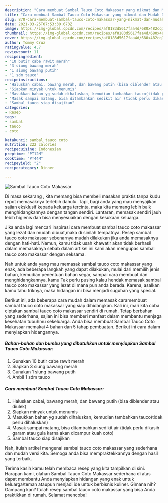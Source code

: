 ```yaml
---
description: "Cara membuat Sambal Tauco Coto Makassar yang nikmat dan Mudah Dibuat"
title: "Cara membuat Sambal Tauco Coto Makassar yang nikmat dan Mudah Dibuat"
slug: 870-cara-membuat-sambal-tauco-coto-makassar-yang-nikmat-dan-mudah-dibuat
date: 2021-03-25T07:53:30.673Z
image: https://img-global.cpcdn.com/recipes/af8183d5617faa4d/680x482cq70/sambal-tauco-coto-makassar-foto-resep-utama.jpg
thumbnail: https://img-global.cpcdn.com/recipes/af8183d5617faa4d/680x482cq70/sambal-tauco-coto-makassar-foto-resep-utama.jpg
cover: https://img-global.cpcdn.com/recipes/af8183d5617faa4d/680x482cq70/sambal-tauco-coto-makassar-foto-resep-utama.jpg
author: Tommy Cruz
ratingvalue: 4.7
reviewcount: 11
recipeingredient:
- "10 butir cabe rawit merah"
- "3 siung bawang merah"
- "1 siung bawang putih"
- "1 sdm tauco"
recipeinstructions:
- "Haluskan cabai, bawang merah, dan bawang putih (bisa diblender atau diulek)"
- "Siapkan minyak untuk menumis"
- "Masukkan bahan yg sudah dihaluskan, kemudian tambahkan tauco(tidak perlu dihaluskan)"
- "Masak sampai matang, bisa ditambahkan sedikit air (tidak perlu dikasih garam atau gula karna akan dicampur kuah coto)"
- "Sambal tauco siap disajikan"
categories:
- Resep
tags:
- sambal
- tauco
- coto

katakunci: sambal tauco coto 
nutrition: 222 calories
recipecuisine: Indonesian
preptime: "PT12M"
cooktime: "PT44M"
recipeyield: "2"
recipecategory: Dinner

---
```



![Sambal Tauco Coto Makassar](https://img-global.cpcdn.com/recipes/af8183d5617faa4d/680x482cq70/sambal-tauco-coto-makassar-foto-resep-utama.jpg)

Di masa  sekarang , kita memang bisa membeli masakan praktis tanpa kudu repot memasaknya terlebih dahulu. Tapi, bagi anda yang mau menyajikan sajian eksklusif kepada keluarga tercinta, maka kita memang lebih baik menghidangkannya dengan tangan sendiri. Lantaran, memasak sendiri jauh lebih higienis dan bisa menyesuaikan dengan kesukaan keluarga.

Jika anda lagi mencari inspirasi cara membuat sambal tauco coto makassar yang lezat dan mudah dibuat,maka di sinilah tempatnya. Resep sambal tauco coto makassar  sebenarnya mudah dilakukan jika anda memasaknya dengan hati-hati. Namun, kamu tidak usah khawatir akan tidak berhasil dalam memasaknya 
sebab dalam artikel ini kami akan mengupas sambal tauco coto makassar dengan seksama.  



Nah untuk anda yang mau memasak sambal tauco coto makassar yang enak, ada beberapa langkah yang dapat dilakukan, mulai dari memilih jenis bahan, kemudian penentuan bahan segar, sampai cara membuat dan menghidangkannya. kamu Tak perlu pusing kalau hendak memasak sambal tauco coto makassar yang lezat di mana pun anda berada. Karena, asalkan kamu  tahu triknya, maka hidangan ini bisa menjadi suguhan yang spesial.

Berikut ini, ada beberapa cara mudah dalam memasak caramembuat sambal tauco coto makassar yang siap dihidangkan. Kali ini, mari kita coba ciptakan sambal tauco coto makassar sendiri di rumah. Tetap berbahan yang sederhana, sajian ini bisa memberi manfaat dalam membantu menjaga kesehatan tubuhmu sekeluarga. Anda bisa membuat Sambal Tauco Coto Makassar memakai 4 bahan dan 5 tahap pembuatan. Berikut ini cara dalam menyiapkan hidangannya.

<!--inarticleads1-->

##### Bahan-bahan dan bumbu yang dibutuhkan untuk menyiapkan Sambal Tauco Coto Makassar:

1. Gunakan 10 butir cabe rawit merah
1. Siapkan 3 siung bawang merah
1. Gunakan 1 siung bawang putih
1. Ambil 1 sdm tauco




<!--inarticleads2-->

##### Cara membuat Sambal Tauco Coto Makassar:

1. Haluskan cabai, bawang merah, dan bawang putih (bisa diblender atau diulek)
1. Siapkan minyak untuk menumis
1. Masukkan bahan yg sudah dihaluskan, kemudian tambahkan tauco(tidak perlu dihaluskan)
1. Masak sampai matang, bisa ditambahkan sedikit air (tidak perlu dikasih garam atau gula karna akan dicampur kuah coto)
1. Sambal tauco siap disajikan




Nah, itulah artikel mengenai  sambal tauco coto makassar  yang sederhana dan mudah versi kita. Semoga anda bisa mempraktekkannya dengan hasil yang terbaik. 

Terima kasih kamu telah membaca resep yang kita tampilkan di sini. Harapan kami, olahan  Sambal Tauco Coto Makassar sederhana di atas dapat membantu Anda menyiapkan hidangan yang enak untuk keluarga/teman ataupun menjadi ide untuk berbisnis kuliner. Gimana nih? Gampang kan? Itulah resep sambal tauco coto makassar yang bisa Anda praktikkan di rumah. Selamat mencoba!

